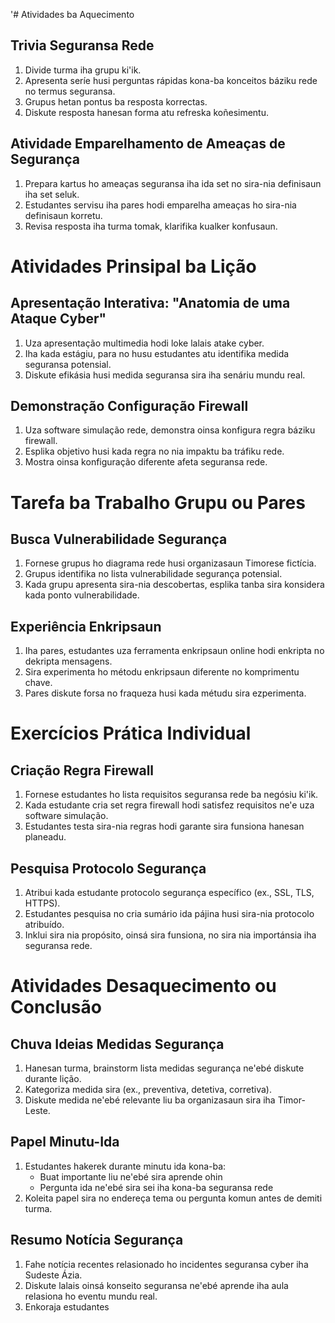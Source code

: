 '# Atividades ba Aquecimento

## Trivia Seguransa Rede

1. Divide turma iha grupu ki'ik.
2. Apresenta seríe husi perguntas rápidas kona-ba konceitos báziku rede no termus seguransa.
3. Grupus hetan pontus ba resposta korrectas.
4. Diskute resposta hanesan forma atu refreska koñesimentu.

## Atividade Emparelhamento de Ameaças de Segurança

1. Prepara kartus ho ameaças seguransa iha ida set no sira-nia definisaun iha set seluk.
2. Estudantes servisu iha pares hodi emparelha ameaças ho sira-nia definisaun korretu.
3. Revisa resposta iha turma tomak, klarifika kualker konfusaun.

# Atividades Prinsipal ba Lição

## Apresentação Interativa: "Anatomia de uma Ataque Cyber"

1. Uza apresentação multimedia hodi loke lalais atake cyber.
2. Iha kada estágiu, para no husu estudantes atu identifika medida seguransa potensial.
3. Diskute efikásia husi medida seguransa sira iha senáriu mundu real.

## Demonstração Configuração Firewall

1. Uza software simulação rede, demonstra oinsa konfigura regra báziku firewall.
2. Esplika objetivo husi kada regra no nia impaktu ba tráfiku rede.
3. Mostra oinsa konfiguração diferente afeta seguransa rede.

# Tarefa ba Trabalho Grupu ou Pares

## Busca Vulnerabilidade Segurança

1. Fornese grupus ho diagrama rede husi organizasaun Timorese fictícia.
2. Grupus identifika no lista vulnerabilidade segurança potensial.
3. Kada grupu apresenta sira-nia descobertas, esplika tanba sira konsidera kada ponto vulnerabilidade.

## Experiência Enkripsaun

1. Iha pares, estudantes uza ferramenta enkripsaun online hodi enkripta no dekripta mensagens.
2. Sira experimenta ho métodu enkripsaun diferente no komprimentu chave.
3. Pares diskute forsa no fraqueza husi kada métudu sira ezperimenta.

# Exercícios Prática Individual

## Criação Regra Firewall

1. Fornese estudantes ho lista requisitos seguransa rede ba negósiu ki'ik.
2. Kada estudante cria set regra firewall hodi satisfez requisitos ne'e uza software simulação.
3. Estudantes testa sira-nia regras hodi garante sira funsiona hanesan planeadu.

## Pesquisa Protocolo Segurança

1. Atribui kada estudante protocolo segurança específico (ex., SSL, TLS, HTTPS).
2. Estudantes pesquisa no cria sumário ida pájina husi sira-nia protocolo atribuído.
3. Inklui sira nia propósito, oinsá sira funsiona, no sira nia importánsia iha seguransa rede.

# Atividades Desaquecimento ou Conclusão

## Chuva Ideias Medidas Segurança

1. Hanesan turma, brainstorm lista medidas segurança ne'ebé diskute durante lição.
2. Kategoriza medida sira (ex., preventiva, detetiva, corretiva).
3. Diskute medida ne'ebé relevante liu ba organizasaun sira iha Timor-Leste.

## Papel Minutu-Ida

1. Estudantes hakerek durante minutu ida kona-ba:
   - Buat importante liu ne'ebé sira aprende ohin
   - Pergunta ida ne'ebé sira sei iha kona-ba seguransa rede
2. Koleita papel sira no endereça tema ou pergunta komun antes de demiti turma.

## Resumo Notícia Segurança

1. Fahe notícia recentes relasionado ho incidentes seguransa cyber iha Sudeste Ázia.
2. Diskute lalais oinsá konseito seguransa ne'ebé aprende iha aula relasiona ho eventu mundu real.
3. Enkoraja estudantes